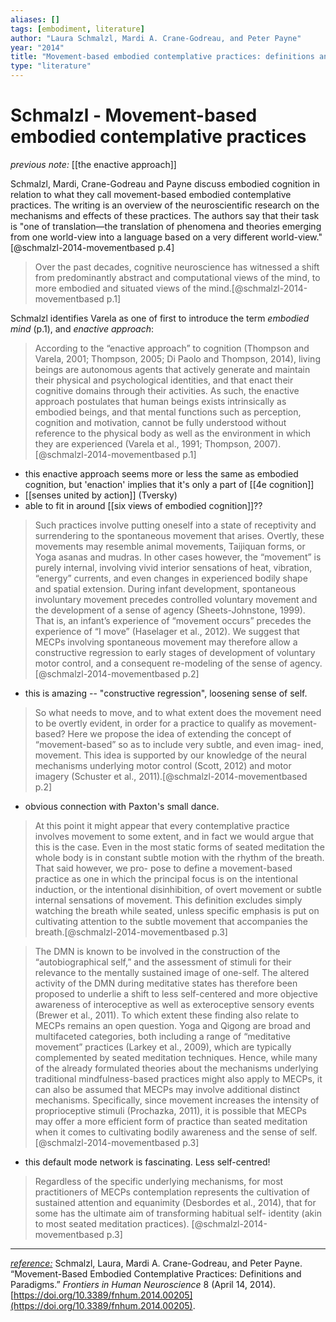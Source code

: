 ```yaml
---
aliases: []
tags: [embodiment, literature]
author: "Laura Schmalzl, Mardi A. Crane-Godreau, and Peter Payne"
year: "2014"
title: "Movement-based embodied contemplative practices: definitions and paradigms"
type: "literature"
---
```


#  Schmalzl - Movement-based embodied contemplative practices

_previous note:_ [[the enactive approach]]

Schmalzl, Mardi, Crane-Godreau and Payne discuss embodied cognition in relation to what they call movement-based embodied contemplative practices. The writing is an overview of the neuroscientific research on the mechanisms and effects of these practices. The authors say that their task is "one of translation—the translation of phenomena and theories emerging from one world-view into a language based on a very different world-view."[@schmalzl-2014-movementbased p.4]

> Over the past decades, cognitive neuroscience has witnessed a shift from predominantly abstract and computational views of the mind, to more embodied and situated views of the mind.[@schmalzl-2014-movementbased p.1]

Schmalzl identifies Varela as one of first to introduce the term _embodied mind_ (p.1), and _enactive approach_:

> According to the “enactive approach” to cognition (Thompson and Varela, 2001; Thompson, 2005; Di Paolo and Thompson, 2014), living beings are autonomous agents that actively generate and maintain their physical and psychological identities, and that enact their cognitive domains through their activities. As such, the enactive approach postulates that human beings exists intrinsically as embodied beings, and that mental functions such as perception, cognition and motivation, cannot be fully understood without reference to the physical body as well as the environment in which they are experienced (Varela et al., 1991; Thompson, 2007).[@schmalzl-2014-movementbased p.1]

- this enactive approach seems more or less the same as embodied cognition, but 'enaction' implies that it's only a part of [[4e cognition]]
- [[senses united by action]] (Tversky)
- able to fit in around [[six views of embodied cognition]]??

> Such practices involve putting oneself into a state of receptivity and surrendering to the spontaneous movement that arises. Overtly, these movements may resemble animal movements, Taijiquan forms, or Yoga asanas and mudras. In other cases however, the “movement” is purely internal, involving vivid interior sensations of heat, vibration, “energy” currents, and even changes in experienced bodily shape and spatial extension. During infant development, spontaneous involuntary movement precedes controlled voluntary movement and the development of a sense of agency (Sheets-Johnstone, 1999). That is, an infant’s experience of “movement occurs” precedes the experience of “I move” (Haselager et al., 2012). We suggest that MECPs involving spontaneous movement may therefore allow a constructive regression to early stages of development of voluntary motor control, and a consequent re-modeling of the sense of agency.[@schmalzl-2014-movementbased p.2]

- this is amazing -- "constructive regression", loosening sense of self. 


> So what needs to move, and to what extent does the movement need to be overtly evident, in order for a practice to qualify as movement- based? Here we propose the idea of extending the concept of “movement-based” so as to include very subtle, and even imag- ined, movement. This idea is supported by our knowledge of the neural mechanisms underlying motor control (Scott, 2012) and motor imagery (Schuster et al., 2011).[@schmalzl-2014-movementbased p.2]

- obvious connection with Paxton's small dance.

> At this point it might appear that every contemplative practice involves movement to some extent, and in fact we would argue that this is the case. Even in the most static forms of seated meditation the whole body is in constant subtle motion with the rhythm of the breath. That said however, we pro- pose to define a movement-based practice as one in which the principal focus is on the intentional induction, or the intentional disinhibition, of overt movement or subtle internal sensations of movement. This definition excludes simply watching the breath while seated, unless specific emphasis is put on cultivating attention to the subtle movement that accompanies the breath.[@schmalzl-2014-movementbased p.3]

> The DMN is known to be involved in the construction of the “autobiographical self,” and the assessment of stimuli for their relevance to the mentally sustained image of one-self. The altered activity of the DMN during meditative states has therefore been proposed to underlie a shift to less self-centered and more objective awareness of interoceptive as well as exteroceptive sensory events (Brewer et al., 2011). To which extent these finding also relate to MECPs remains an open question. Yoga and Qigong are broad and multifaceted categories, both including a range of “meditative movement” practices (Larkey et al., 2009), which are typically complemented by seated meditation techniques. Hence, while many of the already formulated theories about the mechanisms underlying traditional mindfulness-based practices might also apply to MECPs, it can also be assumed that MECPs may involve additional distinct mechanisms. Specifically, since movement increases the intensity of proprioceptive stimuli (Prochazka, 2011), it is possible that MECPs may offer a more efficient form of practice than seated meditation when it comes to cultivating bodily awareness and the sense of self.[@schmalzl-2014-movementbased p.3]

- this default mode network is fascinating. Less self-centred! 

> Regardless of the specific underlying mechanisms, for most practitioners of MECPs contemplation represents the cultivation of sustained attention and equanimity (Desbordes et al., 2014), that for some has the ultimate aim of transforming habitual self- identity (akin to most seated meditation practices). [@schmalzl-2014-movementbased p.3]



---

_[reference:](x-devonthink-item://582306DA-159B-44F3-8AED-DBC056525579)_ Schmalzl, Laura, Mardi A. Crane-Godreau, and Peter Payne. “Movement-Based Embodied Contemplative Practices: Definitions and Paradigms.” _Frontiers in Human Neuroscience_ 8 (April 14, 2014). [https://doi.org/10.3389/fnhum.2014.00205](https://doi.org/10.3389/fnhum.2014.00205).